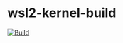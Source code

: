 # wsl2-kernel-build

[![Build](https://github.com/pavelpikta/wsl2-kernel-build/actions/workflows/build.yml/badge.svg)](https://github.com/pavelpikta/wsl2-kernel-build/actions/workflows/build.yml)
